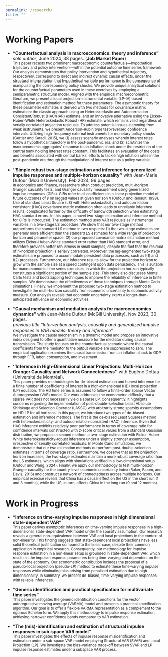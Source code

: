 ```yaml
---
permalink: /research/
title: ""
---
```



# Working Papers

* <b> “Counterfactual analysis in macroeconomics: theory and inference” </b> _sole author_, June 2024, 38 pages. (<b>Job Market Paper</b>) <br> 
     <sub> This paper recasts two prominent macroeconomic counterfactuals—hypothetical trajectory and policy intervention—within the potential outcome time series framework. Our analysis demonstrates that policy intervention and hypothetical trajectory, respectively, correspond to direct and indirect dynamic causal effects, under the structural interpretation that hypothetical variable performance is the consequence of manipulating the corresponding policy shocks. We provide unique analytical solutions for the counterfactual parameters used in these exercises by employing a semiparametric structural model. Aligned with the empirical macroeconometric literature, we present a local projection-instrumental variable (LP-IV) based identification and estimation method for these parameters. The asymptotic theory for these parameter estimates is derived with two methods for covariance matrix estimation: the classic approach using an Heteroskedastic and Autocorrelation Consistent/Robust (HAC/HAR) estimate, and an innovative alternative using the Eicker–Huber–White Heteroskedastic Robust (HR) estimate, which remains valid regardless of serially correlated projection residuals. To address potential issues stemming from weak instruments, we present Anderson-Rubin type test-reversed confidence intervals. Utilizing high-frequency external instruments for monetary policy shocks (Gertler and Karadi, 2015), we (1) assess scenario analyses wherein interest rates follow a hypothetical trajectory in the post-pandemic era, and (2) scrutinize the macroeconomic aggregates' response to an inflation shock under the restriction of the central bank holding interest rates constant. This facilitates an evaluation of the costs and benefits associated with central banks' efforts to tackle high inflation rates in the post-pandemic era through the manipulation of interest rate as a policy variable. </sub>
     

* <b>‘‘Simple robust two-stage estimation and inference for generalized impulse responses and multiple-horizon causality’’</b> with Jean-Marie Dufour (McGill University). Feb 2024, 96 pages. <br>
    <sub> In economics and finance, researchers often conduct prediction, multi-horizon Granger causality tests, and Granger causality measurement using generalized impulse responses (GIRs). GIRs refer to all coefficients in a linear projection model of future outcomes of $y$ on lagged values at given horizon $h$ (Dufour and Renault, 1998). Use of standard Least Square (LS) with  Heteroskedasticity and autocorrelation consistent (HAC) covariance matrix estimation often leads to unreliable inference results, complicated further by the difficulty of bandwidth selection when estimating HAC standard errors. In this paper, a novel two-stage estimation and inference method for GIRs is introduced. The estimation method uses VAR residuals as instrumental variables in a two-stage LS procedure. We show that our two-stage method outperforms the standard LS method in two respects: (1) the two-stage estimates are generally more efficient than the standard LS estimates for a wide range of projection horizon and parameter space. (2) our proposed covariance matrix estimation method utilizes Eicker–Huber–White standard error rather than HAC standard error, and therefore provides better robustness in small samples, despite the fact that the residual of $h$-horizon projection is serially correlated. Moreover, the lag-augmented two-stage estimates are proposed to accommodate persistent data processes, such as I(1) and I(2) processes. Furthermore, our inference results allow for the projection horizon to grow with the sample size at a speed contingent upon data persistency. This is suitable for macroeconomic time series exercises, in which the projection horizon typically constitutes a significant portion of the sample size. This study also discusses Monte Carlo tests and bootstrapping techniques to improve the reliability of inference in finite samples. We demonstrate the effectiveness of these techniques through Monte Carlo simulations. Finally, we implement the proposed two-stage estimation method to investigate the multi-horizon causality from economic uncertainty to economic activity measure. Our analysis reveals that economic uncertainty exerts a longer-than-anticipated influence on economic activities.</sub>
    
  
* <b> “Causal mechanism and mediation analysis for macroeconomics dynamics”  </b> with Jean-Marie Dufour (McGill University). Nov 2023, 30 pages. <br>
        _previous title “Intervention analysis, causality and generalized impulse responses in VAR models: theory and inference”_ <br>
       <sub> We investigate the causal mechanism in a dynamic model and propose an innovative index designed to offer a quantitative measure for the mediator during causal transmission. The study focuses on the counterfactual scenario where the causal coefficients from the mediator to the output variable are suppressed to zero. The empirical application examines the causal transmission from an inflation shock to GDP through FFR, labor, consumption, and investment.   </sub>

* <b> ‘‘Inference in High-Dimensional Linear Projections: Multi-Horizon Granger Causality and Network Connectedness’’</b> with Eugène  Dettaa (Université de Montréal). <br> 
     <sub> This paper provides methodologies for de-biased estimation and honest inference for a finite number of coefficients of interest in a high-dimensional (HD) local projection (LP) equation. The HD time series is assumed to follow a finite-order sparse Vector Autoregression (VAR) model. Our work addresses the econometric difficulty that a sparse VAR does not necessarily yield a sparse LP. Consequently, it highlights concerns regarding the implementation of post-double-selection Least Absolute Shrinkage and Selection Operator (LASSO) with arbitrarily strong sparsity assumptions on HD LP for all horizons. In this paper, we introduce two types of de-biased estimation and inference methods. The first is the de-biased Least Squares method with heteroskedasticity- and autocorrelation-consistent (HAC) inference. Given that HAC inference exhibits relatively poor performance in terms of coverage ratio for confidence intervals constructed with $z$-score critical values from a standard Gaussian distribution, we propose a second method: a two-stage estimation with Eicker–Huber–White heteroskedasticity-robust inference under a slightly stronger assumption, irrespective of serially correlated residuals. In Monte Carlo simulations, we demonstrate that our two estimation methods outperform post-double-selection estimates in terms of coverage ratio. Furthermore, we observe that as the projection horizon increases, the two-stage estimates maintain a more robust coverage ratio than the LS estimates, which aligns with simulations verified in a low-dimensional setup (Dufour and Wang, 2024). Finally, we apply our methodology to test multi-horizon Granger causality for the country-level economic uncertainty index (Baker, Bloom, and Davis, 2016) and construct a network of connectedness across multiple horizons. Our empirical exercise reveals that China has a causal effect on the US in the short run (1 and 3 months), while the US, in turn, affects China in the long run (9 and 12 months).

# Work in Progress

* <b> “Inference on time-varying impulse responses in high dimensional state-dependent VAR” </b> <br>
  <sub> This paper derives asymptotic inferences on time-varying impulse responses in a high-dimensional, state-dependent VAR model under the sparsity assumption. Our research reveals a general non-equivalence between VAR and local projections in the context of non-linearity. This finding suggests that state-dependent local projections have less solid theoretical justification compared to the linear case, despite their common application in empirical research. Consequently, our methodology for impulse response estimation in a non-linear setup is grounded in state-dependent VAR, which results in the impulse response parameters being time-varying and dependent on the state of the economy. Our econometric contribution includes the proposal of a pseudo-local projection (pseudo-LP) method to estimate these time-varying impulse responses while eliminating bias arising from penalized estimation due to high dimensionality. In summary, we present de-biased, time-varying impulse responses with reliable inferences.  </sub>

* <b> “Generic identification and practical specification for multivariate time series” </b> <br>
   <sub> This paper investigates the generic identification conditions for the vector autoregressive moving average (VARMA) model and presents a practical specification algorithm. Our goal is to offer a flexible VARMA representation as a complement to the rigorous Echelon form. We apply this methodology to impulse response estimation, achieving narrower confidence bands compared to VAR estimation. </sub>

* <b> “The (mis)-identification and estimation of structural impulse responses in sub-space VAR model”</b> <br>
  <sub> This paper investigates the effects of impulse response misidentification and estimation under a sub-space VAR model employing Structural VAR (SVAR) and Local Projection (LP). We investigate the bias-variance trade-off between SVAR and LP impulse response estimates under a subspace VAR process. </sub>
